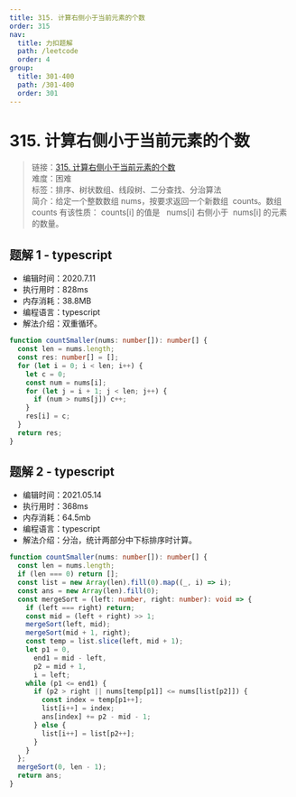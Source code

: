```yaml
---
title: 315. 计算右侧小于当前元素的个数
order: 315
nav:
  title: 力扣题解
  path: /leetcode
  order: 4
group:
  title: 301-400
  path: /301-400
  order: 301
---
```


# 315. 计算右侧小于当前元素的个数

> 链接：[315. 计算右侧小于当前元素的个数](https://leetcode-cn.com/problems/count-of-smaller-numbers-after-self/)  
> 难度：困难  
> 标签：排序、树状数组、线段树、二分查找、分治算法  
> 简介：给定一个整数数组 nums，按要求返回一个新数组  counts。数组 counts 有该性质： counts[i] 的值是   nums[i] 右侧小于  nums[i] 的元素的数量。

## 题解 1 - typescript

- 编辑时间：2020.7.11
- 执行用时：828ms
- 内存消耗：38.8MB
- 编程语言：typescript
- 解法介绍：双重循环。

```typescript
function countSmaller(nums: number[]): number[] {
  const len = nums.length;
  const res: number[] = [];
  for (let i = 0; i < len; i++) {
    let c = 0;
    const num = nums[i];
    for (let j = i + 1; j < len; j++) {
      if (num > nums[j]) c++;
    }
    res[i] = c;
  }
  return res;
}
```

## 题解 2 - typescript

- 编辑时间：2021.05.14
- 执行用时：368ms
- 内存消耗：64.5mb
- 编程语言：typescript
- 解法介绍：分治，统计两部分中下标排序时计算。

```typescript
function countSmaller(nums: number[]): number[] {
  const len = nums.length;
  if (len === 0) return [];
  const list = new Array(len).fill(0).map((_, i) => i);
  const ans = new Array(len).fill(0);
  const mergeSort = (left: number, right: number): void => {
    if (left === right) return;
    const mid = (left + right) >> 1;
    mergeSort(left, mid);
    mergeSort(mid + 1, right);
    const temp = list.slice(left, mid + 1);
    let p1 = 0,
      end1 = mid - left,
      p2 = mid + 1,
      i = left;
    while (p1 <= end1) {
      if (p2 > right || nums[temp[p1]] <= nums[list[p2]]) {
        const index = temp[p1++];
        list[i++] = index;
        ans[index] += p2 - mid - 1;
      } else {
        list[i++] = list[p2++];
      }
    }
  };
  mergeSort(0, len - 1);
  return ans;
}
```
